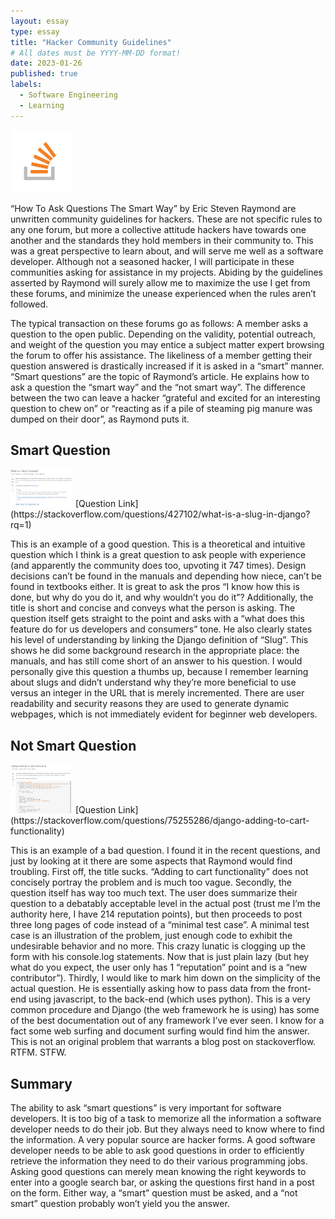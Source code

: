 ```yaml
---
layout: essay
type: essay
title: "Hacker Community Guidelines"
# All dates must be YYYY-MM-DD format!
date: 2023-01-26
published: true
labels:
  - Software Engineering
  - Learning
---
```


<img width="100px" class="rounded float-start pe-4" src="../img/stackLogo.png">

“How To Ask Questions The Smart Way” by Eric Steven Raymond are unwritten community guidelines for hackers. These are not specific rules to any one forum, but more a collective attitude hackers have towards one another and the standards they hold members in their community to. This was a great perspective to learn about, and will serve me well as a software developer. Although not a seasoned hacker, I will participate in these communities asking for assistance in my projects. Abiding by the guidelines asserted by Raymond will surely allow me to maximize the use I get from these forums, and minimize the unease experienced when the rules aren’t followed.

The typical transaction on these forums go as follows: A member asks a question to the open public. Depending on the validity, potential outreach, and weight of the question you may entice a subject matter expert browsing the forum to offer his assistance. The likeliness of a member getting their question answered is drastically increased if it is asked in a “smart” manner. “Smart questions” are the topic of Raymond’s article. He explains how to ask a question the “smart way” and the “not smart way”. The difference between the two can leave a hacker “grateful and excited for an interesting question to chew on” or “reacting as if a pile of steaming pig manure was dumped on their door”, as Raymond puts it.
  
## Smart Question
<img width="100px" class="rounded float-start pe-4" src="../img/smartQuestion.png">
[Question Link](https://stackoverflow.com/questions/427102/what-is-a-slug-in-django?rq=1)

This is an example of a good question. This is a theoretical and intuitive question which I think is a great question to ask people with experience (and apparently the community does too, upvoting it 747 times). Design decisions can’t be found in the manuals and depending how niece, can’t be found in textbooks either. It is great to ask the pros “I know how this is done, but why do you do it, and why wouldn’t you do it”? Additionally, the title is short and concise and conveys what the person is asking. The question itself gets straight to the point and asks with a “what does this feature do for us developers and consumers” tone. He also clearly states his level of understanding by linking the Django definition of “Slug”. This shows he did some background research in the appropriate place: the manuals, and has still come short of an answer to his question. I would personally give this question a thumbs up, because I remember learning about slugs and didn’t understand why they’re more beneficial to use versus an integer in the URL that is merely incremented. There are user readability and security reasons they are used to generate dynamic webpages, which is not immediately evident for beginner web developers.
  
## Not Smart Question
<img width="100px" class="rounded float-start pe-4" src="../img/notSmartQuestion.png">
[Question Link](https://stackoverflow.com/questions/75255286/django-adding-to-cart-functionality)

This is an example of a bad question. I found it in the recent questions, and just by looking at it there are some aspects that Raymond would find troubling. First off, the title sucks. “Adding to cart functionality” does not concisely portray the problem and is much too vague. Secondly, the question itself has way too much text. The user does summarize their question to a debatably acceptable level in the actual post (trust me I’m the authority here, I have 214 reputation points), but then proceeds to post three long pages of code instead of a “minimal test case”. A minimal test case is an illustration of the problem, just enough code to exhibit the undesirable behavior and no more. This crazy lunatic is clogging up the form with his console.log statements. Now that is just plain lazy (but hey what do you expect, the user only has 1 “reputation” point and is a “new contributor”). Thirdly, I would like to mark him down on the simplicity of the actual question. He is essentially asking how to pass data from the front-end using javascript, to the back-end (which uses python). This is a very common procedure and Django (the web framework he is using) has some of the best documentation out of any framework I’ve ever seen. I know for a fact some web surfing and document surfing would find him the answer. This is not an original problem that warrants a blog post on stackoverflow. RTFM. STFW.

## Summary
	
  The ability to ask “smart questions” is very important for software developers. It is too big of a task to memorize all the information a software developer needs to do their job. But they always need to know where to find the information. A very popular source are hacker forms. A good software developer needs to be able to ask good questions in order to efficiently retrieve the information they need to do their various programming jobs. Asking good questions can merely mean knowing the right keywords to enter into a google search bar, or asking the questions first hand in a post on the form. Either way, a “smart” question must be asked, and a “not smart” question probably won’t yield you the answer. 
